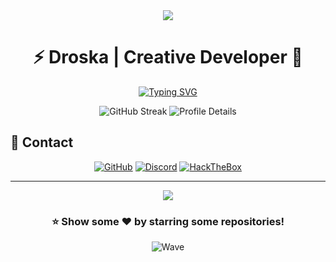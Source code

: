 <div align="center">
  <a href="https://discord.com/users/1054813732355719308">
    <img src="https://lanyard.cnrad.dev/api/1054813732355719308?theme=dark&animated=true&hideStatus=false&hideClan=false&hideProfile=false&hideSpotify=false&showDisplayName=false&hideDecoration=false&hideTimestamp=false&hideBadges=false&hideActivity=true&hideDiscrim=false" />
  </a>
</div>

<div align="center">
  
# ⚡ Droska | Creative Developer 🚀

[![Typing SVG](https://readme-typing-svg.herokuapp.com?font=Fira+Code&size=25&duration=3000&pause=1000&color=2E9FD1&center=true&vCenter=true&width=600&lines=Welcome+to+my+Digital+Playground!+💻;Full-Stack+Developer+⚡;Innovation+Enthusiast+💡;Code+Craftsman+🛠️;Open+Source+Contributor+🌟)](https://git.io/typing-svg)

<img src="https://github-readme-streak-stats.herokuapp.com/?user=0xDroska&theme=tokyonight" alt="GitHub Streak"/>

<img src="https://github-profile-summary-cards.vercel.app/api/cards/profile-details?username=0xDroska&theme=tokyonight" alt="Profile Details"/>

</div>

## 🤝 Contact

<div align="center">

[![GitHub](https://img.shields.io/badge/GitHub-100000?style=for-the-badge&logo=github&logoColor=white)](https://github.com/0xDroska)
[![Discord](https://img.shields.io/badge/Discord-7289DA?style=for-the-badge&logo=discord&logoColor=white)](<https://discord.com/users/1054813732355719308>)
[![HackTheBox](https://img.shields.io/badge/HackTheBox-111927?style=for-the-badge&logo=hackthebox&logoColor=9FEF00)](https://app.hackthebox.com/profile/0xDroska)

</div>

---

<div align="center">
  <a href="https://u8views.com/github/0xDroska"><img src="https://u8views.com/api/v1/github/profiles/192479390/views/day-week-month-total-count.svg"></a>
  
  ### ⭐ Show some ❤️ by starring some repositories!

  ![Wave](https://raw.githubusercontent.com/mayhemantt/mayhemantt/Update/svg/Bottom.svg)
</div>
